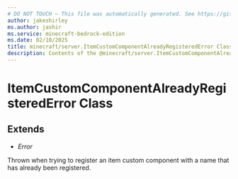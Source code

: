 ```yaml
---
# DO NOT TOUCH — This file was automatically generated. See https://github.com/mojang/minecraftapidocsgenerator to modify descriptions, examples, etc.
author: jakeshirley
ms.author: jashir
ms.service: minecraft-bedrock-edition
ms.date: 02/10/2025
title: minecraft/server.ItemCustomComponentAlreadyRegisteredError Class
description: Contents of the @minecraft/server.ItemCustomComponentAlreadyRegisteredError class.
---
```

# ItemCustomComponentAlreadyRegisteredError Class

## Extends
- *Error*

Thrown when trying to register an item custom component with a name that has already been registered.
